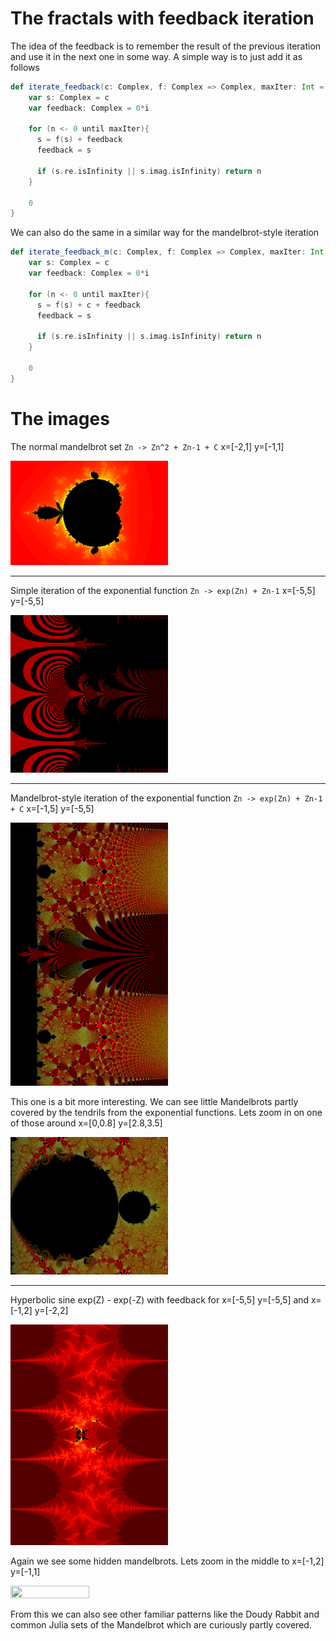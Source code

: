 # The fractals with feedback iteration

The idea of the feedback is to remember the result of the previous iteration and use it in the next one in some way. A
simple way is to just add it as follows

```scala 
def iterate_feedback(c: Complex, f: Complex => Complex, maxIter: Int = 1000): Int = {
    var s: Complex = c
    var feedback: Complex = 0*i

    for (n <- 0 until maxIter){
      s = f(s) + feedback
      feedback = s

      if (s.re.isInfinity || s.imag.isInfinity) return n
    }

    0
} 
```

We can also do the same in a similar way for the mandelbrot-style iteration

```scala 
def iterate_feedback_m(c: Complex, f: Complex => Complex, maxIter: Int = 1000): Int = {
    var s: Complex = c
    var feedback: Complex = 0*i

    for (n <- 0 until maxIter){
      s = f(s) + c + feedback
      feedback = s

      if (s.re.isInfinity || s.imag.isInfinity) return n
    }

    0
}
```

# The images

The normal mandelbrot set `Zn -> Zn^2 + Zn-1 + C` x=[-2,1] y=[-1,1]

<img src="https://raw.githubusercontent.com/EskoSalaka/Fractals/master/Images/mandelbrot_feedback.png" width="50%" height="50%"> 

---

Simple iteration of the exponential function `Zn -> exp(Zn) + Zn-1` x=[-5,5] y=[-5,5]

<img src="https://raw.githubusercontent.com/EskoSalaka/Fractals/master/Images/exponential_feedback.png" width="50%" height="50%"> 

---

Mandelbrot-style iteration of the exponential function `Zn -> exp(Zn) + Zn-1 + C` x=[-1,5] y=[-5,5]

<img src="https://raw.githubusercontent.com/EskoSalaka/Fractals/master/Images/exponential_feedback_m.png" width="50%" height="50%"> 

This one is a bit more interesting. We can see little Mandelbrots partly covered by the tendrils from
the exponential functions. Lets zoom in on one of those around x=[0,0.8] y=[2.8,3.5]

<img src="https://raw.githubusercontent.com/EskoSalaka/Fractals/master/Images/exponential_feedback_m2.png" width="50%" height="50%"> 

---

Hyperbolic sine exp(Z) - exp(-Z) with feedback for x=[-5,5] y=[-5,5] and x=[-1,2] y=[-2,2]

<img src="https://raw.githubusercontent.com/EskoSalaka/Fractals/master/Images/hyp_sin_feedback1.png" width="50%" height="50%"> 

Again we see some hidden mandelbrots. Lets zoom in the middle to x=[-1,2] y=[-1,1]

<img src="https://raw.githubusercontent.com/EskoSalaka/Fractals/master/Images/hyp_sin_feedback2.png" width="50%" height="50%"> 

From this we can also see other familiar patterns like the Doudy Rabbit and common Julia sets of the Mandelbrot which 
are curiously partly covered.

